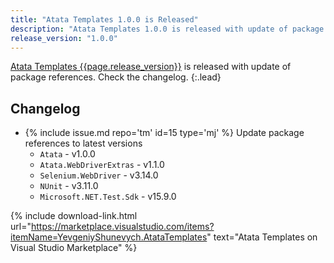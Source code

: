 ```yaml
---
title: "Atata Templates 1.0.0 is Released"
description: "Atata Templates 1.0.0 is released with update of package references. Check the changelog."
release_version: "1.0.0"
---
```


[Atata Templates {{page.release_version}}](https://marketplace.visualstudio.com/items?itemName=YevgeniyShunevych.AtataTemplates)
is released with update of package references.
Check the changelog.
{:.lead}

<!--more-->

## Changelog

* &#8203;{% include issue.md repo='tm' id=15 type='mj' %} Update package references to latest versions
  * `Atata` - v1.0.0
  * `Atata.WebDriverExtras` - v1.1.0
  * `Selenium.WebDriver` - v3.14.0
  * `NUnit` - v3.11.0
  * `Microsoft.NET.Test.Sdk` - v15.9.0

{% include download-link.html url="https://marketplace.visualstudio.com/items?itemName=YevgeniyShunevych.AtataTemplates" text="Atata Templates on Visual Studio Marketplace" %}